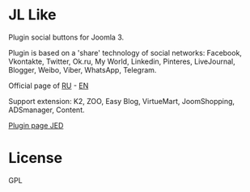 # JL Like
Plugin social buttons for Joomla 3.

Plugin is based on a 'share' technology of social networks: Facebook, Vkontakte, Twitter, Ok.ru, My World, Linkedin, Pinteres, LiveJournal, Blogger, Weibo, Viber, WhatsApp, Telegram.

Official page of [RU](https://joomline.ru/rasshirenija/plugin/jllike.html) - [EN](http://joomline.org/extensions/scripts-other-developments/jllike.html)

Support extension: K2, ZOO, Easy Blog, VirtueMart, JoomShopping, ADSmanager, Content.

[Plugin page JED](https://extensions.joomla.org/extension/joomline-like)

# License
GPL

